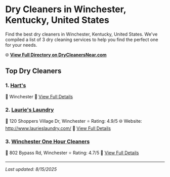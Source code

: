 # Dry Cleaners in Winchester, Kentucky, United States

Find the best dry cleaners in Winchester, Kentucky, United States. We've compiled a list of 3 dry cleaning services to help you find the perfect one for your needs.

🌐 **[View Full Directory on DryCleanersNear.com](https://drycleanersnear.com/city/US/Kentucky/Winchester)**

## Top Dry Cleaners

### 1. [Hart's](https://drycleanersnear.com/dryCleaner/688f1fd946b6614a95a95d2c/hart-s)
📍 Winchester
🔗 [View Full Details](https://drycleanersnear.com/dryCleaner/688f1fd946b6614a95a95d2c/hart-s)

### 2. [Laurie's Laundry](https://drycleanersnear.com/dryCleaner/688f206446b6614a95a96180/laurie-s-laundry)
📍 120 Shoppers Village Dr, Winchester
⭐ Rating: 4.9/5
🌐 Website: http://www.laurieslaundry.com/
🔗 [View Full Details](https://drycleanersnear.com/dryCleaner/688f206446b6614a95a96180/laurie-s-laundry)

### 3. [Winchester One Hour Cleaners](https://drycleanersnear.com/dryCleaner/688f1fd146b6614a95a95c74/winchester-one-hour-cleaners)
📍 802 Bypass Rd, Winchester
⭐ Rating: 4.7/5
🔗 [View Full Details](https://drycleanersnear.com/dryCleaner/688f1fd146b6614a95a95c74/winchester-one-hour-cleaners)


---

*Last updated: 8/15/2025*
